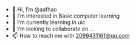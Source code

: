 - 👋 Hi, I’m @aafhao
- 👀 I’m interested in Basic computer learning
- 🌱 I’m currently learning in uic
- 💞️ I’m looking to collaborate on ...
- 📫 How to reach me with 2099431161@qq.com

<!---
aafhao/aafhao is a ✨ special ✨ repository because its `README.md` (this file) appears on your GitHub profile.
You can click the Preview link to take a look at your changes.
--->
